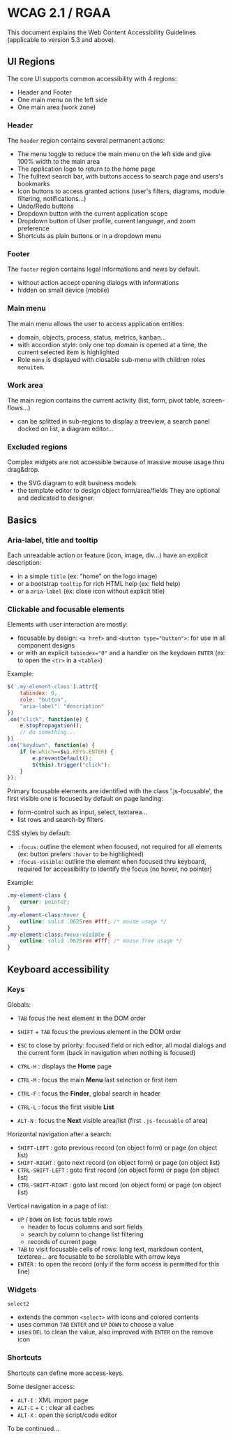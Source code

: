 WCAG 2.1 / RGAA
===============

This document explains the Web Content Accessibility Guidelines (applicable to version 5.3 and above).

<h2 id="region">UI Regions</h2>

The core UI supports common accessibility with 4 regions:
- Header and Footer
- One main menu on the left side
- One main area (work zone)

### Header

The `header` region contains several permanent actions:
- The menu toggle to reduce the main menu on the left side and give 100% width to the main area
- The application logo to return to the home page
- The fulltext search bar, with buttons access to search page and users's bookmarks
- Icon buttons to access granted actions (user's filters, diagrams, module filtering, notifications...)
- Undo/Redo buttons
- Dropdown button with the current application scope
- Dropdown button of User profile, current language, and zoom preference
- Shortcuts as plain buttons or in a dropdown menu

### Footer

The `footer` region contains legal informations and news by default.
- without action accept opening dialogs with informations
- hidden on small device (mobile)

### Main menu

The main menu allows the user to access application entities: 
- domain, objects, process, status, metrics, kanban...
- with accordion style: only one top domain is opened at a time, the current selected item is highlighted
- Role `menu` is displayed with closable sub-menu with children roles `menuitem`.

### Work area

The main region contains the current activity (list, form, pivot table, screen-flows...)
- can be splitted in sub-regions to display a treeview, a search panel docked on list, a diagram editor...

### Excluded regions

Complex widgets are not accessible because of massive mouse usage thru drag&drop.
- the SVG diagram to edit business models
- the template editor to design object form/area/fields
They are optional and dedicated to designer.

<h2 id="basics">Basics</h2>

### Aria-label, title and tooltip

Each unreadable action or feature (icon, image, div...) have an explicit description:
- in a simple `title` (ex: "home" on the logo image)
- or a bootstrap `tooltip` for rich HTML help (ex: field help)
- or a `aria-label` (ex: close icon without explicit title)

### Clickable and focusable elements

Elements with user interaction are mostly:
- focusable by design: `<a href>` and `<button type="button">`: for use in all component designs 
- or with an explicit `tabindex="0"` and a handler on the keydown `ENTER` (ex: to open the `<tr>` in a `<table>`)

Example: 

```javascript
$('.my-element-class').attr({
	tabindex: 0,
	role: "button",
	"aria-label": "description"
})
.on("click", function(e) {
	e.stopPropagation();
	// do something...
})
.on("keydown", function(e) {
	if (e.which==$ui.KEYS.ENTER) {
		e.preventDefault();
		$(this).trigger("click");
	}
});
```

Primary focusable elements are identified with the class '.js-focusable', the first visible one is focused by default on page landing:
- form-control such as input, select, textarea...
- list rows and search-by filters

CSS styles by default:
- `:focus`: outline the element when focused, not required for all elements (ex: button prefers `:hover` to be highlighted)
- `:focus-visible`: outline the element when focused thru keyboard, required for accessibility to identify the focus (no hover, no pointer)

Example:

```css
.my-element-class {
	cursor: pointer;
}
.my-element-class:hover {
	outline: solid .0625rem #fff; /* mouse usage */
}
.my-element-class:focus-visible {
	outline: solid .0625rem #fff; /* mouse free usage */
}
```

<h2 id="keyboard">Keyboard accessibility</h2>

### Keys

Globals:
- `TAB` focus the next element in the DOM order
- `SHIFT` + `TAB` focus the previous element in the DOM order
- `ESC` to close by priority: focused field or rich editor, all modal dialogs and the current form (back in navigation when nothing is focused)

- `CTRL-H` : displays the **Home** page
- `CTRL-M` : focus the main **Menu** last selection or first item
- `CTRL-F` : focus the **Finder**, global search in header
- `CTRL-L` : focus the first visible **List**
- `ALT-N` : focus the **Next** visible area/list (first `.js-focusable` of area)

Horizontal navigation after a search:
- `SHIFT-LEFT` : goto previous record (on object form) or page (on object list)
- `SHIFT-RIGHT` : goto next record (on object form) or page (on object list)
- `CTRL-SHIFT-LEFT` : goto first record (on object form) or page (on object list)
- `CTRL-SHIFT-RIGHT` : goto last record (on object form) or page (on object list)

Vertical navigation in a page of list:
- `UP` / `DOWN` on list: focus table rows
	- header to focus columns and sort fields
	- search by column to change list filtering
	- records of current page
- `TAB` to visit focusable cells of rows: long text, markdown content, textarea... are focusable to be scrollable with arrow keys
- `ENTER` : to open the record (only if the form access is permitted for this line)

### Widgets

`select2`
- extends the common `<select>` with icons and colored contents
- uses common `TAB` `ENTER` and `UP` `DOWN` to choose a value
- uses `DEL` to clean the value, also improved with `ENTER` on the remove icon

### Shortcuts

Shortcuts can define more access-keys.

Some designer access:
- `ALT-I` : XML import page
- `ALT-C` + `C` : clear all caches
- `ALT-X` : open the script/code editor


To be continued...
